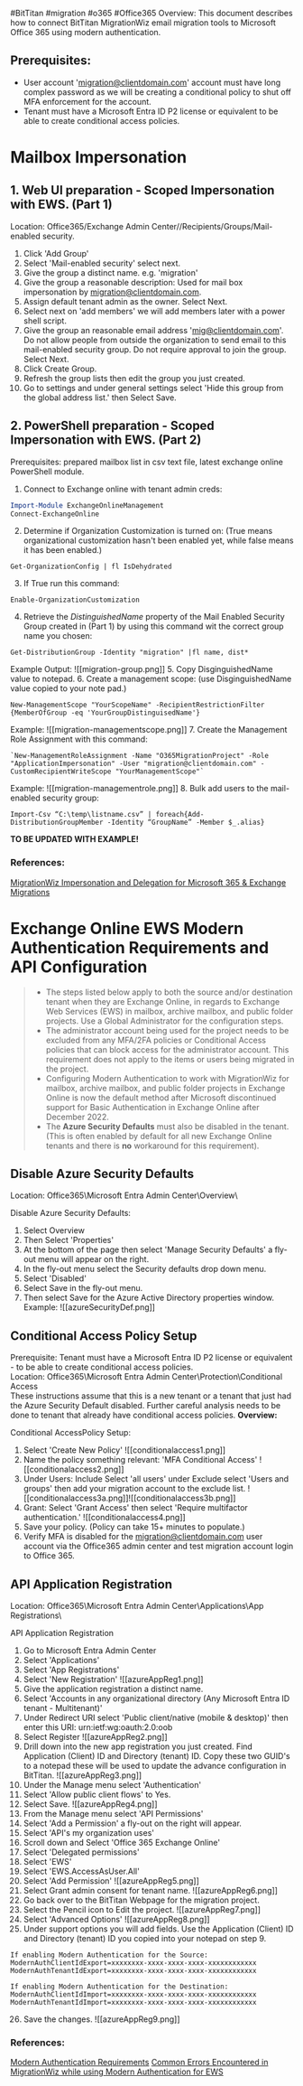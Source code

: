 #BitTitan #migration #o365 #Office365
Overview:  This document describes how to connect BitTitan MigrationWiz email migration tools to Microsoft Office 365 using modern authentication.

## Prerequisites:
- User account 'migration@clientdomain.com' account must have long complex password as we will be creating a conditional policy to shut off MFA enforcement for the account.
- Tenant must have a Microsoft Entra ID P2 license or equivalent to be able to create conditional access policies.  

# Mailbox Impersonation
## 1. Web UI preparation - Scoped Impersonation with EWS. (Part 1)
Location: Office365/Exchange Admin Center//Recipients/Groups/Mail-enabled security.

1. Click 'Add Group'
2. Select 'Mail-enabled security' select next.
3. Give the group a distinct name. e.g. 'migration'
4. Give the group a reasonable description: Used for mail box impersonation by migration@clientdomain.com.
5. Assign default tenant admin as the owner. Select Next.
6. Select next on 'add members' we will add members later with a power shell script.
7. Give the group an reasonable email address 'mig@clientdomain.com'. Do not allow people from outside the organization to  send email to this mail-enabled security group. Do not require approval to join the group. Select Next.
8. Click Create Group.
9. Refresh the group lists then edit the group you just created.
10. Go to settings and under general settings select 'Hide this group from the global address list.' then Select Save.

## 2. PowerShell preparation - Scoped Impersonation with EWS. (Part 2)
Prerequisites: prepared mailbox list in csv text file, latest exchange online PowerShell module.

1. Connect to Exchange online with tenant admin creds:
```Powershell
Import-Module ExchangeOnlineManagement
Connect-ExchangeOnline
```
2. Determine if Organization Customization is turned on: (True means organizational customization hasn't been enabled yet, while false means it has been enabled.)
```
Get-OrganizationConfig | fl IsDehydrated  
```
3. If True run this command:
```
Enable-OrganizationCustomization
```
4. Retrieve the *DistinguishedName* property of the Mail Enabled Security Group created in (Part 1) by using this command wit the correct group name you chosen:
```
Get-DistributionGroup -Identity "migration" |fl name, dist*
```
Example Output:
![[migration-group.png]]
5. Copy DisginguishedName value to notepad. 
6. Create a management scope: (use DisginguishedName value copied to your note pad.)
```
New-ManagementScope "YourScopeName" -RecipientRestrictionFilter {MemberOfGroup -eq 'YourGroupDistinguisedName'}
```
Example:
![[migration-managementscope.png]]
7. Create the Management Role Assignment with this command: 
```
`New-ManagementRoleAssignment -Name "O365MigrationProject" -Role "ApplicationImpersonation" -User "migration@clientdomain.com" -CustomRecipientWriteScope "YourManagementScope"`
```
Example:
![[migration-managementrole.png]]
8. Bulk add users to the mail-enabled security group:
```
Import-Csv “C:\temp\listname.csv” | foreach{Add-DistributionGroupMember -Identity “GroupName” -Member $_.alias}
```
**TO BE UPDATED WITH EXAMPLE!**

### References:
[MigrationWiz Impersonation and Delegation for Microsoft 365 & Exchange Migrations](https://help.bittitan.com/hc/en-us/articles/115015661147-MigrationWiz-Impersonation-and-Delegation-for-Microsoft-365-Exchange-Migrations#create-a-management-scope-0-1)

# Exchange Online EWS Modern Authentication Requirements and API Configuration
> - The steps listed below apply to both the source and/or destination tenant when they are Exchange Online, in regards to Exchange Web Services (EWS) in mailbox, archive mailbox, and public folder projects. Use a Global Administrator for the configuration steps.
> - The administrator account being used for the project needs to be excluded from any MFA/2FA policies or Conditional Access policies that can block access for the administrator account. This requirement does not apply to the items or users being migrated in the project.
> - Configuring Modern Authentication to work with MigrationWiz for mailbox, archive mailbox, and public folder projects in Exchange Online is now the default method after Microsoft discontinued support for Basic Authentication in Exchange Online after December 2022.
> - The **Azure Security Defaults** must also be disabled in the tenant. (This is often enabled by default for all new Exchange Online tenants and there is **no** workaround for this requirement).

## Disable Azure Security Defaults
Location: Office365\Microsoft Entra Admin Center\Overview\

Disable Azure Security Defaults:
1. Select Overview
2. Then Select 'Properties'
3. At the bottom of the page then select 'Manage Security Defaults' a fly-out menu will appear on the right.
4. In the fly-out menu select the Security defaults drop down menu.
5. Select 'Disabled'
6. Select Save in the fly-out menu.
7. Then select Save for the Azure Active Directory properties window.
Example:
![[azureSecurityDef.png]]


## Conditional Access Policy Setup
Prerequisite: Tenant must have a Microsoft Entra ID P2 license or equivalent - to be able to create conditional access policies.  
Location: Office365\Microsoft Entra Admin Center\Protection\Conditional Access\
These instructions assume that this is a new tenant or a tenant that just had the Azure Security Default disabled.  Further careful analysis needs to be done to tenant that already have conditional access policies. 
**Overview:** 

Conditional AccessPolicy Setup:
1. Select 'Create New Policy'
![[conditionalaccess1.png]]
2. Name the policy something relevant: 'MFA Conditional Access'
![[conditionalaccess2.png]]
3. Under Users: Include Select 'all users' under Exclude select 'Users and groups' then add your migration account to the exclude list.
![[conditionalaccess3a.png]]![[conditionalaccess3b.png]]
5. Grant: Select 'Grant Access' then select 'Require multifactor authentication.'
![[conditionalaccess4.png]]
7. Save your policy. (Policy can take 15+ minutes to populate.)
8. Verify MFA is disabled for the migration@clientdomain.com user account via the Office365 admin center and test migration account login to Office 365. 


## API Application Registration
Location: Office365\Microsoft Entra Admin Center\Applications\App Registrations\

API Application Registration
1. Go to Microsoft Entra Admin Center
2. Select 'Applications'
3. Select 'App Registrations'
4. Select 'New Registration'
![[azureAppReg1.png]]
5. Give the application registration a distinct name.
6. Select 'Accounts in any organizational directory (Any Microsoft Entra ID tenant - Multitenant)'
7. Under Redirect URI select 'Public client/native (mobile & desktop)' then enter this URI: urn:ietf:wg:oauth:2.0:oob
8. Select Register
![[azureAppReg2.png]]
9. Drill down into the new app registration you just created. Find Application (Client) ID and Directory (tenant) ID. Copy these two GUID's to a notepad these will be used to update the advance configuration in BitTitan.
![[azureAppReg3.png]]
10. Under the Manage menu select 'Authentication'
11. Select 'Allow public client flows' to Yes.
12. Select Save.
![[azureAppReg4.png]]
13. From the Manage menu select 'API Permissions'
14. Select 'Add a Permission' a fly-out on the right will appear.
15. Select 'API's my organization uses'
16. Scroll down and Select 'Office 365 Exchange Online'
17. Select 'Delegated permissions'
18. Select 'EWS'
19. Select 'EWS.AccessAsUser.All'
20. Select 'Add Permission'
![[azureAppReg5.png]]
21. Select Grant admin consent for tenant name.
![[azureAppReg6.png]]
22. Go back over to the BitTitan Webpage for the migration project.
23. Select the Pencil icon to Edit the project.
![[azureAppReg7.png]]
24. Select 'Advanced Options'
![[azureAppReg8.png]]
25. Under support options you will add fields. Use the Application (Client) ID and Directory (tenant) ID you copied into your notepad on step 9.
```
If enabling Modern Authentication for the Source:
ModernAuthClientIdExport=xxxxxxxx-xxxx-xxxx-xxxx-xxxxxxxxxxxx
ModernAuthTenantIdExport=xxxxxxxx-xxxx-xxxx-xxxx-xxxxxxxxxxxx
```
```
If enabling Modern Authentication for the Destination:
ModernAuthClientIdImport=xxxxxxxx-xxxx-xxxx-xxxx-xxxxxxxxxxxx
ModernAuthTenantIdImport=xxxxxxxx-xxxx-xxxx-xxxx-xxxxxxxxxxxx
```
26. Save the changes.
![[azureAppReg9.png]]


### References:
[Modern Authentication Requirements](https://help.bittitan.com/hc/en-us/articles/360049370794-G-Suite-Gmail-API-to-Exchange-Online-Microsoft-365-Migration-Guide#h_01HAMWZ83J32EESZB1YMYCP07E)
[Common Errors Encountered in MigrationWiz while using Modern Authentication for EWS](https://help.bittitan.com/hc/en-us/articles/14019211860251-Most-Common-Errors-Encountered-in-MigrationWiz-while-using-Modern-Authentication-for-EWS-in-Exchange-Online#aadsts50020-0-1)